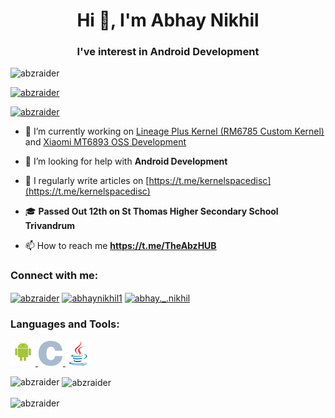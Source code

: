 <h1 align="center">Hi 👋, I'm Abhay Nikhil</h1>
<h3 align="center">I've  interest in Android Development</h3>

<p align="left"> <img src="https://komarev.com/ghpvc/?username=abzraider&label=Profile%20views&color=0e75b6&style=flat" alt="abzraider" /> </p>

<p align="left"> <a href="https://github.com/ryo-ma/github-profile-trophy"><img src="https://github-profile-trophy.vercel.app/?username=abzraider" alt="abzraider" /></a> </p>

<p align="left"> <a href="https://twitter.com/abzraider" target="blank"><img src="https://img.shields.io/twitter/follow/abzraider?logo=twitter&style=for-the-badge" alt="abzraider" /></a> </p>

- 🔭 I’m currently working on [Lineage Plus Kernel (RM6785 Custom Kernel)](https://github.com/AbzRaider/android_kernel_realme_mt6785) and [Xiaomi MT6893 OSS Development](https://github.com/xiaomi-mt6893-dev)

- 🤝 I’m looking for help with **Android Development**

- 📝 I regularly write articles on [https://t.me/kernelspacedisc](https://t.me/kernelspacedisc)

- 🎓 **Passed Out 12th on St Thomas Higher Secondary School Trivandrum**

- 📫 How to reach me **https://t.me/TheAbzHUB**



<h3 align="left">Connect with me:</h3>
<p align="left">
<a href="https://twitter.com/abzraider" target="blank"><img align="center" src="https://raw.githubusercontent.com/rahuldkjain/github-profile-readme-generator/master/src/images/icons/Social/twitter.svg" alt="abzraider" height="30" width="40" /></a>
<a href="https://linkedin.com/in/abhaynikhil1" target="blank"><img align="center" src="https://raw.githubusercontent.com/rahuldkjain/github-profile-readme-generator/master/src/images/icons/Social/linked-in-alt.svg" alt="abhaynikhil1" height="30" width="40" /></a>
<a href="https://instagram.com/abhay._.nikhil" target="blank"><img align="center" src="https://raw.githubusercontent.com/rahuldkjain/github-profile-readme-generator/master/src/images/icons/Social/instagram.svg" alt="abhay._.nikhil" height="30" width="40" /></a>
</p>

<h3 align="left">Languages and Tools:</h3>
<p align="left"> <a href="https://developer.android.com" target="_blank" rel="noreferrer"> <img src="https://raw.githubusercontent.com/devicons/devicon/master/icons/android/android-original-wordmark.svg" alt="android" width="40" height="40"/> </a> <a href="https://www.cprogramming.com/" target="_blank" rel="noreferrer"> <img src="https://raw.githubusercontent.com/devicons/devicon/master/icons/c/c-original.svg" alt="c" width="40" height="40"/> </a> <a href="https://www.java.com" target="_blank" rel="noreferrer"> <img src="https://raw.githubusercontent.com/devicons/devicon/master/icons/java/java-original.svg" alt="java" width="40" height="40"/> </a> </p>

<p><img align="left" src="https://github-readme-stats.vercel.app/api/top-langs?username=abzraider&show_icons=true&locale=en&layout=compact" alt="abzraider" /></p>

<p>&nbsp;<img align="center" src="https://github-readme-stats.vercel.app/api?username=abzraider&show_icons=true&locale=en" alt="abzraider" /></p>

<p><img align="center" src="https://github-readme-streak-stats.herokuapp.com/?user=abzraider&" alt="abzraider" /></p>

